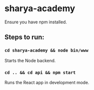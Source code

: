 # sharya-academy
Ensure you have npm installed.
## Steps to run: 
### `cd sharya-academy && node bin/www`
Starts the Node backend.

### `cd .. && cd api && npm start`
Runs the React app in development mode.

